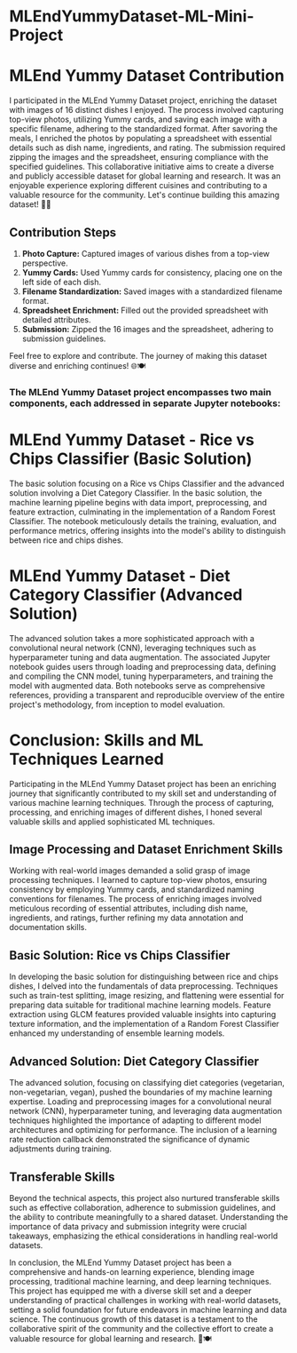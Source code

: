 # MLEndYummyDataset-ML-Mini-Project

# MLEnd Yummy Dataset Contribution

I participated in the MLEnd Yummy Dataset project, enriching the dataset with images of 16 distinct dishes I enjoyed. The process involved capturing top-view photos, utilizing Yummy cards, and saving each image with a specific filename, adhering to the standardized format. After savoring the meals, I enriched the photos by populating a spreadsheet with essential details such as dish name, ingredients, and rating. The submission required zipping the images and the spreadsheet, ensuring compliance with the specified guidelines. This collaborative initiative aims to create a diverse and publicly accessible dataset for global learning and research. It was an enjoyable experience exploring different cuisines and contributing to a valuable resource for the community. Let's continue building this amazing dataset! 🍲📸

## Contribution Steps

1. **Photo Capture:** Captured images of various dishes from a top-view perspective.
2. **Yummy Cards:** Used Yummy cards for consistency, placing one on the left side of each dish.
3. **Filename Standardization:** Saved images with a standardized filename format.
4. **Spreadsheet Enrichment:** Filled out the provided spreadsheet with detailed attributes.
5. **Submission:** Zipped the 16 images and the spreadsheet, adhering to submission guidelines.

Feel free to explore and contribute. The journey of making this dataset diverse and enriching continues! 🌐🍽️

### The MLEnd Yummy Dataset project encompasses two main components, each addressed in separate Jupyter notebooks: 

# MLEnd Yummy Dataset - Rice vs Chips Classifier (Basic Solution)
The basic solution focusing on a Rice vs Chips Classifier and the advanced solution involving a Diet Category Classifier. In the basic solution, the machine learning pipeline begins with data import, preprocessing, and feature extraction, culminating in the implementation of a Random Forest Classifier. The notebook meticulously details the training, evaluation, and performance metrics, offering insights into the model's ability to distinguish between rice and chips dishes. 


# MLEnd Yummy Dataset - Diet Category Classifier (Advanced Solution)
The advanced solution takes a more sophisticated approach with a convolutional neural network (CNN), leveraging techniques such as hyperparameter tuning and data augmentation. The associated Jupyter notebook guides users through loading and preprocessing data, defining and compiling the CNN model, tuning hyperparameters, and training the model with augmented data. Both notebooks serve as comprehensive references, providing a transparent and reproducible overview of the entire project's methodology, from inception to model evaluation.

# Conclusion: Skills and ML Techniques Learned

Participating in the MLEnd Yummy Dataset project has been an enriching journey that significantly contributed to my skill set and understanding of various machine learning techniques. Through the process of capturing, processing, and enriching images of different dishes, I honed several valuable skills and applied sophisticated ML techniques. 

## Image Processing and Dataset Enrichment Skills

Working with real-world images demanded a solid grasp of image processing techniques. I learned to capture top-view photos, ensuring consistency by employing Yummy cards, and standardized naming conventions for filenames. The process of enriching images involved meticulous recording of essential attributes, including dish name, ingredients, and ratings, further refining my data annotation and documentation skills.

## Basic Solution: Rice vs Chips Classifier

In developing the basic solution for distinguishing between rice and chips dishes, I delved into the fundamentals of data preprocessing. Techniques such as train-test splitting, image resizing, and flattening were essential for preparing data suitable for traditional machine learning models. Feature extraction using GLCM features provided valuable insights into capturing texture information, and the implementation of a Random Forest Classifier enhanced my understanding of ensemble learning models.

## Advanced Solution: Diet Category Classifier

The advanced solution, focusing on classifying diet categories (vegetarian, non-vegetarian, vegan), pushed the boundaries of my machine learning expertise. Loading and preprocessing images for a convolutional neural network (CNN), hyperparameter tuning, and leveraging data augmentation techniques highlighted the importance of adapting to different model architectures and optimizing for performance. The inclusion of a learning rate reduction callback demonstrated the significance of dynamic adjustments during training.

## Transferable Skills

Beyond the technical aspects, this project also nurtured transferable skills such as effective collaboration, adherence to submission guidelines, and the ability to contribute meaningfully to a shared dataset. Understanding the importance of data privacy and submission integrity were crucial takeaways, emphasizing the ethical considerations in handling real-world datasets.

In conclusion, the MLEnd Yummy Dataset project has been a comprehensive and hands-on learning experience, blending image processing, traditional machine learning, and deep learning techniques. This project has equipped me with a diverse skill set and a deeper understanding of practical challenges in working with real-world datasets, setting a solid foundation for future endeavors in machine learning and data science. The continuous growth of this dataset is a testament to the collaborative spirit of the community and the collective effort to create a valuable resource for global learning and research. 🚀🍽️



